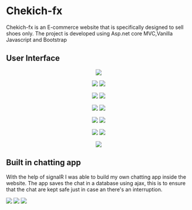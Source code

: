 # Chekich-fx
Chekich-fx is an E-commerce website that is specifically designed to sell shoes only.
The project is developed using Asp.net core MVC,Vanilla Javascript and Bootstrap
<h2>User Interface</h2>
<p align="center">
  <img src="https://github.com/Siyabongahenry/Project-Images/blob/main/Chekich/Store/img.png"/>
</p>
<p align="center">
     <img src="https://github.com/Siyabongahenry/Project-Images/blob/main/Chekich/Store/img1.png"/>
    <img src="https://github.com/Siyabongahenry/Project-Images/blob/main/Chekich/Store/img3.png"/>
</p>
<p align="center">
  <img src="https://github.com/Siyabongahenry/Project-Images/blob/main/Chekich/Store/img4.png"/>
   <img src="https://github.com/Siyabongahenry/Project-Images/blob/main/Chekich/Store/img5.png"/>
</p>
<p align="center">
  <img src="https://github.com/Siyabongahenry/Project-Images/blob/main/Chekich/Store/img6.png"/>
  <img src="https://github.com/Siyabongahenry/Project-Images/blob/main/Chekich/Store/img7.png"/>
</p>
<p align="center">
  <img src="https://github.com/Siyabongahenry/Project-Images/blob/main/Chekich/Store/img8.png"/>
  <img src="https://github.com/Siyabongahenry/Project-Images/blob/main/Chekich/Store/img9.png"/>
</p>
<p align="center">
  <img src="https://github.com/Siyabongahenry/Project-Images/blob/main/Chekich/Store/img10.png"/>
  <img src="https://github.com/Siyabongahenry/Project-Images/blob/main/Chekich/Store/img11.png"/>
</p>
<p align="center">
  <img src="https://github.com/Siyabongahenry/Project-Images/blob/main/Chekich/Store/img12.png"/>
</p>
<h2>Built in chatting app</h2>
<p aligh="center">
  With the help of signalR I was able to build my own chatting app inside the website. The app saves the chat in a database using ajax, this is to
  ensure that the chat are kept safe just in case an there's an interruption.
</p>
<p align="center>
  <img src="https://github.com/Siyabongahenry/Project-Images/blob/main/Chekich/Chat/img1.png"/>
  <img src="https://github.com/Siyabongahenry/Project-Images/blob/main/Chekich/Chat/img2.png"/>                                                                             <img src="https://github.com/Siyabongahenry/Project-Images/blob/main/Chekich/Chat/img3.png"/>
  <img src="https://github.com/Siyabongahenry/Project-Images/blob/main/Chekich/Chat/img4.png"/>
</p>
                                                                                                   


